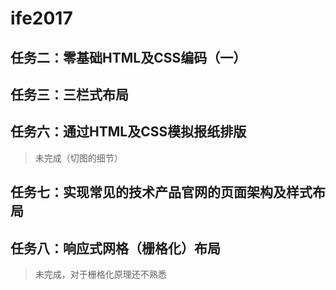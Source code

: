 # ife2017
## 任务二：零基础HTML及CSS编码（一）
## 任务三：三栏式布局
## 任务六：通过HTML及CSS模拟报纸排版 
>未完成（切图的细节）
## 任务七：实现常见的技术产品官网的页面架构及样式布局  
## 任务八：响应式网格（栅格化）布局
>未完成，对于栅格化原理还不熟悉 
